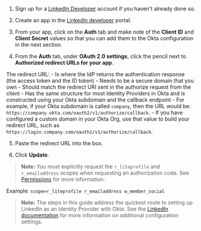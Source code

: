 1. Sign up for a [LinkedIn Developer](https://www.linkedin.com/developers/) account if you haven't already done so.  

2. Create an app in the [LinkedIn developer](https://www.linkedin.com/developers/apps/new) portal.

3. From your app, click on the **Auth** tab and make note of the **Client ID** and **Client Secret** values so that you can add them to the Okta configuration in the next section.

4. From the **Auth** tab, under **OAuth 2.0 settings**, click the pencil next to **Authorized redirect URLs for your app**.

  The redirect URL:
    - Is where the IdP returns the authentication response (the access token and the ID token)
    - Needs to be a secure domain that you own
    - Should match the redirect URI sent in the authorize request from the client
    - Has the same structure for most Identity Providers in Okta and is constructed using your Okta subdomain and the callback endpoint
    - For example, if your Okta subdomain is called `company`, then the URL would be: `https://company.okta.com/oauth2/v1/authorize/callback`.
    - If you have configured a custom domain in your Okta Org, use that value to build your redirect URL, such as `https://login.company.com/oauth2/v1/authorize/callback`.
 
5. Paste the redirect URL into the box.

6. Click **Update**.

> **Note:** You must explicitly request the `r_liteprofile` and `r_emailaddress` scopes when requesting an authorization code. See [Permissions](https://docs.microsoft.com/en-us/linkedin/shared/authentication/permissions?context=linkedin/context) for more information.

Example: `scope=r_liteprofile r_emailaddress w_member_social`

> **Note:** The steps in this guide address the quickest route to setting up LinkedIn as an Identity Provider with Okta. See the [LinkedIn documentation](https://docs.microsoft.com/en-us/linkedin/shared/authentication/authentication?context=linkedin/consumer/context) for more information on additional configuration settings.
